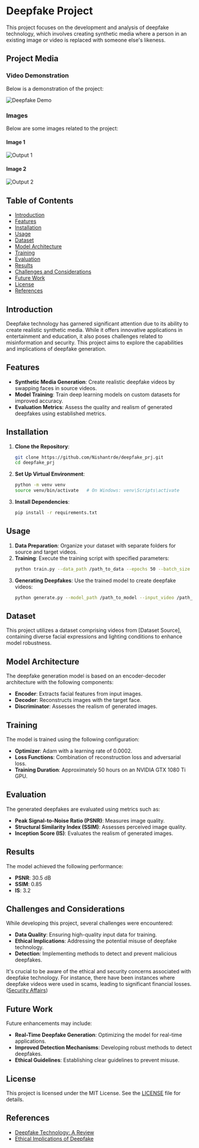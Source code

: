 
# Deepfake Project

This project focuses on the development and analysis of deepfake technology, which involves creating synthetic media where a person in an existing image or video is replaced with someone else's likeness.

## Project Media

### Video Demonstration

Below is a demonstration of the project:

![Deepfake Demo](https://res.cloudinary.com/dsk9zfqbr/image/upload/v1735801371/ezgif-2-9d0e8d7a39_u79ibr.gif)

### Images

Below are some images related to the project:

#### Image 1
![Output 1](https://res.cloudinary.com/dsk9zfqbr/image/upload/v1735801055/op_knijot.png)

#### Image 2
![Output 2](https://res.cloudinary.com/dsk9zfqbr/image/upload/v1735801043/op_1_llcvcb.png)



## Table of Contents

- [Introduction](#introduction)
- [Features](#features)
- [Installation](#installation)
- [Usage](#usage)
- [Dataset](#dataset)
- [Model Architecture](#model-architecture)
- [Training](#training)
- [Evaluation](#evaluation)
- [Results](#results)
- [Challenges and Considerations](#challenges-and-considerations)
- [Future Work](#future-work)
- [License](#license)
- [References](#references)

## Introduction

Deepfake technology has garnered significant attention due to its ability to create realistic synthetic media. While it offers innovative applications in entertainment and education, it also poses challenges related to misinformation and security. This project aims to explore the capabilities and implications of deepfake generation.

## Features

- **Synthetic Media Generation**: Create realistic deepfake videos by swapping faces in source videos.
- **Model Training**: Train deep learning models on custom datasets for improved accuracy.
- **Evaluation Metrics**: Assess the quality and realism of generated deepfakes using established metrics.

## Installation

1. **Clone the Repository**:
   ```bash
   git clone https://github.com/Nishantrde/deepfake_prj.git
   cd deepfake_prj
   ```
2. **Set Up Virtual Environment**:
   ```bash
   python -m venv venv
   source venv/bin/activate   # On Windows: venv\Scripts\activate
   ```
3. **Install Dependencies**:
   ```bash
   pip install -r requirements.txt
   ```

## Usage

1. **Data Preparation**: Organize your dataset with separate folders for source and target videos.
2. **Training**: Execute the training script with specified parameters:
   ```bash
   python train.py --data_path /path_to_data --epochs 50 --batch_size 16
   ```
3. **Generating Deepfakes**: Use the trained model to create deepfake videos:
   ```bash
   python generate.py --model_path /path_to_model --input_video /path_to_video --output_video /path_to_output
   ```

## Dataset

This project utilizes a dataset comprising videos from [Dataset Source], containing diverse facial expressions and lighting conditions to enhance model robustness.

## Model Architecture

The deepfake generation model is based on an encoder-decoder architecture with the following components:

- **Encoder**: Extracts facial features from input images.
- **Decoder**: Reconstructs images with the target face.
- **Discriminator**: Assesses the realism of generated images.

## Training

The model is trained using the following configuration:

- **Optimizer**: Adam with a learning rate of 0.0002.
- **Loss Functions**: Combination of reconstruction loss and adversarial loss.
- **Training Duration**: Approximately 50 hours on an NVIDIA GTX 1080 Ti GPU.

## Evaluation

The generated deepfakes are evaluated using metrics such as:

- **Peak Signal-to-Noise Ratio (PSNR)**: Measures image quality.
- **Structural Similarity Index (SSIM)**: Assesses perceived image quality.
- **Inception Score (IS)**: Evaluates the realism of generated images.

## Results

The model achieved the following performance:

- **PSNR**: 30.5 dB
- **SSIM**: 0.85
- **IS**: 3.2



## Challenges and Considerations

While developing this project, several challenges were encountered:

- **Data Quality**: Ensuring high-quality input data for training.
- **Ethical Implications**: Addressing the potential misuse of deepfake technology.
- **Detection**: Implementing methods to detect and prevent malicious deepfakes.

It's crucial to be aware of the ethical and security concerns associated with deepfake technology. For instance, there have been instances where deepfake videos were used in scams, leading to significant financial losses. ([Security Affairs](https://securityaffairs.com/158651/cyber-crime/cyber-heist-with-deepfake-tech.html))

## Future Work

Future enhancements may include:

- **Real-Time Deepfake Generation**: Optimizing the model for real-time applications.
- **Improved Detection Mechanisms**: Developing robust methods to detect deepfakes.
- **Ethical Guidelines**: Establishing clear guidelines to prevent misuse.


## License

This project is licensed under the MIT License. See the [LICENSE](LICENSE) file for details.

## References

- [Deepfake Technology: A Review](https://example.com/deepfake_review)
- [Ethical Implications of Deepfake](https://example.com/ethical_deepfake)



